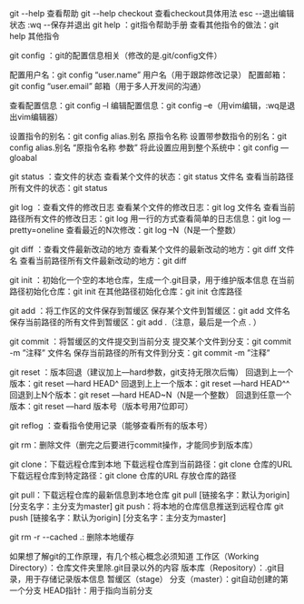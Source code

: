 git --help 查看帮助
git --help checkout 查看checkout具体用法
esc --退出编辑状态
:wq --保存并退出
git help ：git指令帮助手册
查看其他指令的做法：git help 其他指令

git config ：git的配置信息相关（修改的是.git/config文件）

配置用户名：git config “user.name” 用户名（用于跟踪修改记录）
配置邮箱：git config “user.email” 邮箱（用于多人开发间的沟通）

查看配置信息：git config –l
编辑配置信息：git config –e（用vim编辑，:wq是退出vim编辑器）

设置指令的别名：git config alias.别名 原指令名称
设置带参数指令的别名：git config alias.别名 “原指令名称 参数”
将此设置应用到整个系统中：git config ––gloabal

git status ：查文件的状态
查看某个文件的状态：git status 文件名
查看当前路径所有文件的状态：git status

git log ：查看文件的修改日志
查看某个文件的修改日志：git log 文件名
查看当前路径所有文件的修改日志：git log
用一行的方式查看简单的日志信息：git log ––pretty=oneline
查看最近的N次修改：git log –N（N是一个整数）

git diff ：查看文件最新改动的地方
查看某个文件的最新改动的地方：git diff 文件名
查看当前路径所有文件最新改动的地方：git diff

git init ：初始化一个空的本地仓库，生成一个.git目录，用于维护版本信息
在当前路径初始化仓库：git init
在其他路径初始化仓库：git init 仓库路径

git add ：将工作区的文件保存到暂缓区
保存某个文件到暂缓区：git add 文件名
保存当前路径的所有文件到暂缓区：git add .（注意，最后是一个点 . ）

git commit ：将暂缓区的文件提交到当前分支
提交某个文件到分支：git commit -m ”注释” 文件名
保存当前路径的所有文件到分支：git commit -m ”注释” 

git reset ：版本回退（建议加上––hard参数，git支持无限次后悔）
回退到上一个版本：git reset ––hard HEAD^
回退到上上一个版本：git reset ––hard HEAD^^
回退到上N个版本：git reset ––hard HEAD~N（N是一个整数）
回退到任意一个版本：git reset ––hard 版本号（版本号用7位即可）

git reflog ：查看指令使用记录（能够查看所有的版本号）

git rm：删除文件（删完之后要进行commit操作，才能同步到版本库）

git clone：下载远程仓库到本地
下载远程仓库到当前路径：git clone 仓库的URL
下载远程仓库到特定路径：git clone 仓库的URL 存放仓库的路径

git pull：下载远程仓库的最新信息到本地仓库
git pull [链接名字：默认为origin] [分支名字：主分支为master]
git push：将本地的仓库信息推送到远程仓库
git push [链接名字：默认为origin] [分支名字：主分支为master]

git rm -r --cached .: 删除本地缓存

如果想了解git的工作原理，有几个核心概念必须知道
工作区（Working Directory）：仓库文件夹里除.git目录以外的内容
版本库（Repository）：.git目录，用于存储记录版本信息
暂缓区（stage）
分支（master）：git自动创建的第一个分支
HEAD指针：用于指向当前分支